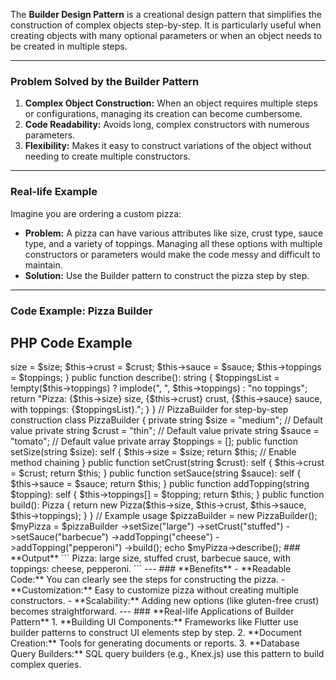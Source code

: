 The **Builder Design Pattern** is a creational design pattern that simplifies the construction of complex objects step-by-step. It is particularly useful when creating objects with many optional parameters or when an object needs to be created in multiple steps. 

---

### **Problem Solved by the Builder Pattern**
1. **Complex Object Construction:** When an object requires multiple steps or configurations, managing its creation can become cumbersome.
2. **Code Readability:** Avoids long, complex constructors with numerous parameters.
3. **Flexibility:** Makes it easy to construct variations of the object without needing to create multiple constructors.

---

### **Real-life Example**
Imagine you are ordering a custom pizza:
- **Problem:** A pizza can have various attributes like size, crust type, sauce type, and a variety of toppings. Managing all these options with multiple constructors or parameters would make the code messy and difficult to maintain.
- **Solution:** Use the Builder pattern to construct the pizza step by step.

---

### **Code Example: Pizza Builder**

## PHP Code Example

<?php

// Pizza class with options
class Pizza {
    private string $size;
    private string $crust;
    private string $sauce;
    private array $toppings;

    public function __construct(string $size, string $crust, string $sauce, array $toppings = []) {
        $this->size = $size;
        $this->crust = $crust;
        $this->sauce = $sauce;
        $this->toppings = $toppings;
    }

    public function describe(): string {
        $toppingsList = !empty($this->toppings) ? implode(", ", $this->toppings) : "no toppings";
        return "Pizza: {$this->size} size, {$this->crust} crust, {$this->sauce} sauce, with toppings: {$toppingsList}.";
    }
}

// PizzaBuilder for step-by-step construction
class PizzaBuilder {
    private string $size = "medium"; // Default value
    private string $crust = "thin";  // Default value
    private string $sauce = "tomato"; // Default value
    private array $toppings = [];

    public function setSize(string $size): self {
        $this->size = $size;
        return $this; // Enable method chaining
    }

    public function setCrust(string $crust): self {
        $this->crust = $crust;
        return $this;
    }

    public function setSauce(string $sauce): self {
        $this->sauce = $sauce;
        return $this;
    }

    public function addTopping(string $topping): self {
        $this->toppings[] = $topping;
        return $this;
    }

    public function build(): Pizza {
        return new Pizza($this->size, $this->crust, $this->sauce, $this->toppings);
    }
}

// Example usage
$pizzaBuilder = new PizzaBuilder();
$myPizza = $pizzaBuilder
    ->setSize("large")
    ->setCrust("stuffed")
    ->setSauce("barbecue")
    ->addTopping("cheese")
    ->addTopping("pepperoni")
    ->build();

echo $myPizza->describe();


### **Output**
```
Pizza: large size, stuffed crust, barbecue sauce, with toppings: cheese, pepperoni.
```

---

### **Benefits**
- **Readable Code:** You can clearly see the steps for constructing the pizza.
- **Customization:** Easy to customize pizza without creating multiple constructors.
- **Scalability:** Adding new options (like gluten-free crust) becomes straightforward.

---

### **Real-life Applications of Builder Pattern**
1. **Building UI Components:** Frameworks like Flutter use builder patterns to construct UI elements step by step.
2. **Document Creation:** Tools for generating documents or reports.
3. **Database Query Builders:** SQL query builders (e.g., Knex.js) use this pattern to build complex queries.
